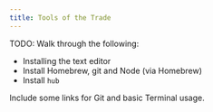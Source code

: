```yaml
---
title: Tools of the Trade
---
```


TODO: Walk through the following:

* Installing the text editor
* Install Homebrew, git and Node (via Homebrew)
* Install `hub`

Include some links for Git and basic Terminal usage.
